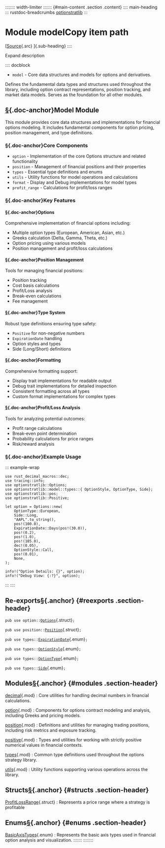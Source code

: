 :::::::: width-limiter
::::::: {#main-content .section .content}
:::: main-heading
::: rustdoc-breadcrumbs
[optionstratlib](../index.html)
:::

# Module modelCopy item path

[[Source](../../src/optionstratlib/model/mod.rs.html#7-129){.src}
]{.sub-heading}
::::

Expand description

:::: docblock
- `model` - Core data structures and models for options and derivatives.

Defines the fundamental data types and structures used throughout the
library, including option contract representations, position tracking,
and market data models. Serves as the foundation for all other modules.

## [§](#model-module){.doc-anchor}Model Module

This module provides core data structures and implementations for
financial options modeling. It includes fundamental components for
option pricing, position management, and type definitions.

### [§](#core-components){.doc-anchor}Core Components

- `option` - Implementation of the core Options structure and related
  functionality
- `position` - Management of financial positions and their properties
- `types` - Essential type definitions and enums
- `utils` - Utility functions for model operations and calculations
- `format` - Display and Debug implementations for model types
- `profit_range` - Calculations for profit/loss ranges

### [§](#key-features){.doc-anchor}Key Features

#### [§](#options){.doc-anchor}Options

Comprehensive implementation of financial options including:

- Multiple option types (European, American, Asian, etc.)
- Greeks calculation (Delta, Gamma, Theta, etc.)
- Option pricing using various models
- Position management and profit/loss calculations

#### [§](#position-management){.doc-anchor}Position Management

Tools for managing financial positions:

- Position tracking
- Cost basis calculations
- Profit/Loss analysis
- Break-even calculations
- Fee management

#### [§](#type-system){.doc-anchor}Type System

Robust type definitions ensuring type safety:

- `Positive` for non-negative numbers
- `ExpirationDate` handling
- Option styles and types
- Side (Long/Short) definitions

#### [§](#formatting){.doc-anchor}Formatting

Comprehensive formatting support:

- Display trait implementations for readable output
- Debug trait implementations for detailed inspection
- Consistent formatting across all types
- Custom format implementations for complex types

#### [§](#profitloss-analysis){.doc-anchor}Profit/Loss Analysis

Tools for analyzing potential outcomes:

- Profit range calculations
- Break-even point determination
- Probability calculations for price ranges
- Risk/reward analysis

### [§](#example-usage){.doc-anchor}Example Usage

::: example-wrap
``` {.rust .rust-example-rendered}
use rust_decimal_macros::dec;
use tracing::info;
use optionstratlib::Options;
use optionstratlib::model::types::{ OptionStyle, OptionType, Side};
use optionstratlib::pos;
use optionstratlib::Positive;

let option = Options::new(
    OptionType::European,
    Side::Long,
    "AAPL".to_string(),
    pos!(100.0),
    ExpirationDate::Days(pos!(30.0)),
    pos!(0.2),
    pos!(1.0),
    pos!(105.0),
    dec!(0.05),
    OptionStyle::Call,
    pos!(0.01),
    None,
);

info!("Option Details: {}", option);
info!("Debug View: {:?}", option);
```
:::
::::

## Re-exports[§](#reexports){.anchor} {#reexports .section-header}

`pub use option::`[`Options`](option/struct.Options.html "struct optionstratlib::model::option::Options"){.struct}`;`

`pub use position::`[`Position`](position/struct.Position.html "struct optionstratlib::model::position::Position"){.struct}`;`

`pub use types::`[`ExpirationDate`](types/enum.ExpirationDate.html "enum optionstratlib::model::types::ExpirationDate"){.enum}`;`

`pub use types::`[`OptionStyle`](types/enum.OptionStyle.html "enum optionstratlib::model::types::OptionStyle"){.enum}`;`

`pub use types::`[`OptionType`](types/enum.OptionType.html "enum optionstratlib::model::types::OptionType"){.enum}`;`

`pub use types::`[`Side`](types/enum.Side.html "enum optionstratlib::model::types::Side"){.enum}`;`

## Modules[§](#modules){.anchor} {#modules .section-header}

[decimal](decimal/index.html "mod optionstratlib::model::decimal"){.mod}
:   Core utilities for handling decimal numbers in financial
    calculations.

[option](option/index.html "mod optionstratlib::model::option"){.mod}
:   Components for options contract modeling and analysis, including
    Greeks and pricing models.

[position](position/index.html "mod optionstratlib::model::position"){.mod}
:   Definitions and utilities for managing trading positions, including
    risk metrics and exposure tracking.

[positive](positive/index.html "mod optionstratlib::model::positive"){.mod}
:   Types and utilities for working with strictly positive numerical
    values in financial contexts.

[types](types/index.html "mod optionstratlib::model::types"){.mod}
:   Common type definitions used throughout the options strategy
    library.

[utils](utils/index.html "mod optionstratlib::model::utils"){.mod}
:   Utility functions supporting various operations across the library.

## Structs[§](#structs){.anchor} {#structs .section-header}

[ProfitLossRange](struct.ProfitLossRange.html "struct optionstratlib::model::ProfitLossRange"){.struct}
:   Represents a price range where a strategy is profitable

## Enums[§](#enums){.anchor} {#enums .section-header}

[BasicAxisTypes](enum.BasicAxisTypes.html "enum optionstratlib::model::BasicAxisTypes"){.enum}
:   Represents the basic axis types used in financial option analysis
    and visualization.
:::::::
::::::::
